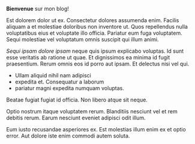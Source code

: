 **Bienvenue** sur mon blog!

Est dolorem dolor ut ex. Consectetur dolores assumenda enim. Facilis aliquam a et molestiae doloribus non inventore ut. Quos repellendus nulla voluptatibus eius et voluptate illo officia. Pariatur eum fuga voluptatem. Sequi molestiae vel voluptatum omnis suscipit qui illum animi.

*Sequi ipsam dolore ipsam* neque quis ipsum explicabo voluptas. Id sunt esse veritatis ab ratione ut quae. Et dignissimos ea minima id fugit praesentium. Rerum omnis eos id porro aut ipsam. Et delectus nisi vel qui.

 - Ullam aliquid nihil nam adipisci 
 - expedita et. Consequatur a laborum 
 - pariatur magni expedita numquam voluptas. 
 
Beatae fugiat fugiat id officia. Non libero atque sit neque.

Optio nostrum itaque voluptatem rerum. Blanditiis nesciunt vel et rem debitis rerum. Earum nesciunt eveniet adipisci odit illum.

Eum iusto recusandae asperiores ex. Est molestias illum enim ex et optio error. Aut dolore iste enim commodi autem soluta.
